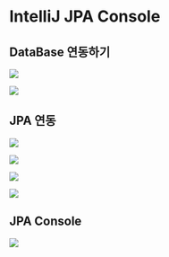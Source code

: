 # IntelliJ JPA Console

## DataBase 연동하기 

![](https://imgur.com/QSNJj8c.png)

![](https://imgur.com/zwINDUS.png)



## JPA 연동

![](https://imgur.com/HOPVWy5.png)

![](https://imgur.com/j7RN28S.png)

![](https://imgur.com/r5UzfAg.png)

![](https://imgur.com/w4cfyYw.png)



## JPA Console

![](https://imgur.com/GheBcNx.png)